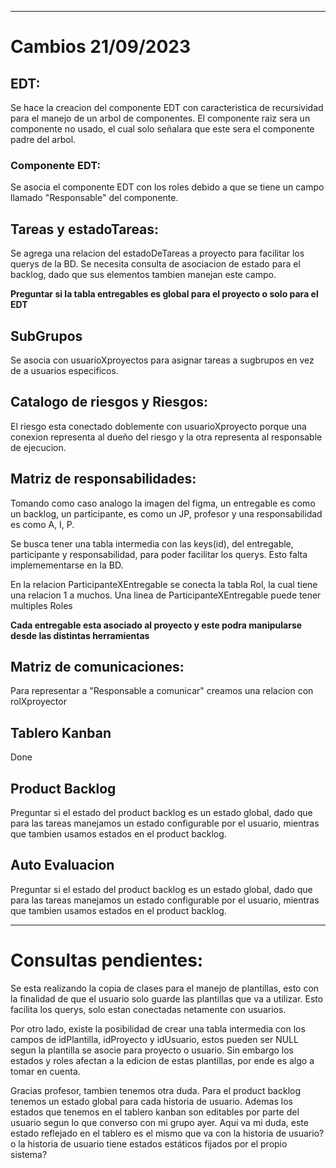 
---
# Cambios 21/09/2023



## EDT:
Se hace la creacion del componente EDT con caracteristica de recursividad para el manejo de un arbol de componentes.
El componente raiz sera un componente no usado, el cual solo señalara que este sera el componente padre del arbol.

### Componente EDT:

Se asocia el componente EDT con los roles debido a que se tiene un campo llamado "Responsable" del componente.

## Tareas y estadoTareas:
Se agrega una relacion del estadoDeTareas a proyecto para facilitar los querys de la BD.
Se necesita consulta de asociacion de estado para el backlog, dado que sus elementos tambien manejan este campo.

**Preguntar si la tabla entregables es global para el proyecto o solo para el EDT**

## SubGrupos

Se asocia con usuarioXproyectos para asignar tareas a sugbrupos en vez de a usuarios especificos.


## Catalogo de riesgos y Riesgos:

El riesgo esta conectado doblemente con usuarioXproyecto porque una conexion representa al dueño del riesgo y la otra representa al responsable de ejecucion.

## Matriz de responsabilidades:

Tomando como caso analogo la imagen del figma, un entregable es como un backlog, un participante, es como un JP, profesor y una responsabilidad es como A, I, P.

Se busca tener una tabla intermedia con las keys(id), del entregable, participante y responsabilidad, para poder facilitar los querys. Esto falta implemementarse en la BD.

En la relacion ParticipanteXEntregable se conecta la tabla Rol, la cual tiene una relacion 1 a muchos. Una linea de ParticipanteXEntregable puede tener multiples Roles

**Cada entregable esta asociado al proyecto y este podra manipularse desde las distintas herramientas**

## Matriz de comunicaciones:

Para representar a "Responsable a comunicar" creamos una relacion con rolXproyector

## Tablero Kanban
Done

## Product Backlog

Preguntar si el estado del product backlog es un estado global, dado que para las tareas manejamos un estado configurable por el usuario, mientras que tambien usamos estados en el product backlog.

## Auto Evaluacion

Preguntar si el estado del product backlog es un estado global, dado que para las tareas manejamos un estado configurable por el usuario, mientras que tambien usamos estados en el product backlog.

---
# Consultas pendientes:

Se esta realizando la copia de clases para el manejo de plantillas, esto con la finalidad de que el usuario solo guarde las plantillas que va a utilizar. Esto facilita los querys, solo estan conectadas netamente con usuarios.

Por otro lado, existe la posibilidad de crear una tabla intermedia con los campos de idPlantilla, idProyecto y idUsuario, estos pueden ser NULL segun la plantilla se asocie para proyecto o usuario. Sin embargo los estados y roles afectan a la edicion de estas plantillas, por ende es algo a tomar en cuenta.

Gracias profesor, tambien tenemos otra duda. Para el  product backlog tenemos un estado global para cada historia de usuario. Ademas los estados que tenemos en el tablero kanban son editables por parte del usuario segun lo que converso con mi grupo ayer. Aqui va mi duda, este estado reflejado en el tablero es el mismo que va con la historia de usuario? o la historia de usuario tiene estados estáticos fijados por el propio sistema?